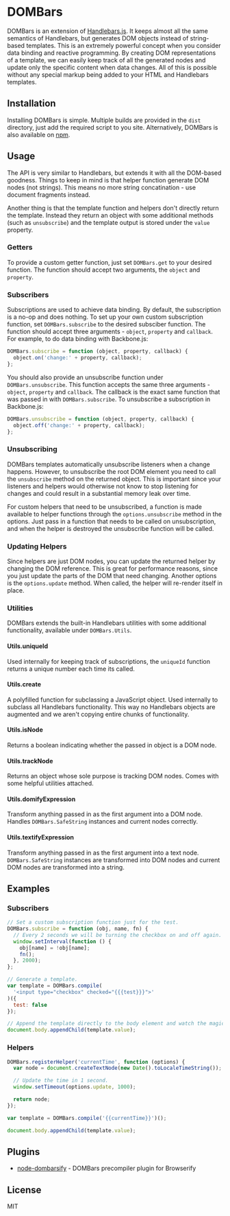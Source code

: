 # DOMBars

DOMBars is an extension of [Handlebars.js](https://github.com/wycats/handlebars.js). It keeps almost all the same semantics of Handlebars, but generates DOM objects instead of string-based templates. This is an extremely powerful concept when you consider data binding and reactive programming. By creating DOM representations of a template, we can easily keep track of all the generated nodes and update only the specific content when data changes. All of this is possible without any special markup being added to your HTML and Handlebars templates.

## Installation

Installing DOMBars is simple. Multiple builds are provided in the `dist` directory, just add the required script to you site. Alternatively, DOMBars is also available on [npm](https://npmjs.org/package/dombars).

## Usage

The API is very similar to Handlebars, but extends it with all the DOM-based goodness. Things to keep in mind is that helper function generate DOM nodes (not strings). This means no more string concatination - use document fragments instead.

Another thing is that the template function and helpers don't directly return the template. Instead they return an object with some additional methods (such as `unsubscribe`) and the template output is stored under the `value` property.

### Getters

To provide a custom getter function, just set `DOMBars.get` to your desired function. The function should accept two arguments, the `object` and `property`.

### Subscribers

Subscriptions are used to achieve data binding. By default, the subscription is a no-op and does nothing. To set up your own custom subscription function, set `DOMBars.subscribe` to the desired subsciber function. The function should accept three arguments - `object`, `property` and `callback`. For example, to do data binding with Backbone.js:

```js
DOMBars.subscribe = function (object, property, callback) {
  object.on('change:' + property, callback);
};
```

You should also provide an unsubscribe function under `DOMBars.unsubscribe`. This function accepts the same three arguments - `object`, `property` and `callback`. The callback is the exact same function that was passed in with `DOMBars.subscribe`. To unsubscribe a subscription in Backbone.js:

```js
DOMBars.unsubscribe = function (object, property, callback) {
  object.off('change:' + property, callback);
};
```

### Unsubscribing

DOMBars templates automatically unsubscribe listeners when a change happens. However, to unsubscribe the root DOM element you need to call the `unsubscribe` method on the returned object. This is important since your listeners and helpers would otherwise not know to stop listening for changes and could result in a substantial memory leak over time.

For custom helpers that need to be unsubscribed, a function is made available to helper functions through the `options.unsubscribe` method in the options. Just pass in a function that needs to be called on unsubscription, and when the helper is destroyed the unsubscribe function will be called.

### Updating Helpers

Since helpers are just DOM nodes, you can update the returned helper by changing the DOM reference. This is great for performance reasons, since you just update the parts of the DOM that need changing. Another options is the `options.update` method. When called, the helper will re-render itself in place.

### Utilities

DOMBars extends the built-in Handlebars utilities with some additional functionality, available under `DOMBars.Utils`.

#### Utils.uniqueId

Used internally for keeping track of subscriptions, the `uniqueId` function returns a unique number each time its called.

#### Utils.create

A polyfilled function for subclassing a JavaScript object. Used internally to subclass all Handlebars functionality. This way no Handlebars objects are augmented and we aren't copying entire chunks of functionality.

#### Utils.isNode

Returns a boolean indicating whether the passed in object is a DOM node.

#### Utils.trackNode

Returns an object whose sole purpose is tracking DOM nodes. Comes with some helpful utilities attached.

#### Utils.domifyExpression

Transform anything passed in as the first argument into a DOM node. Handles `DOMBars.SafeString` instances and current nodes correctly.

#### Utils.textifyExpression

Transform anything passed in as the first argument into a text node. `DOMBars.SafeString` instances are transformed into DOM nodes and current DOM nodes are transformed into a string.

## Examples

### Subscribers

```js
// Set a custom subscription function just for the test.
DOMBars.subscribe = function (obj, name, fn) {
  // Every 2 seconds we will be turning the checkbox on and off again.
  window.setInterval(function () {
    obj[name] = !obj[name];
    fn();
  }, 2000);
};

// Generate a template.
var template = DOMBars.compile(
  '<input type="checkbox" checked="{{{test}}}">'
)({
  test: false
});

// Append the template directly to the body element and watch the magic happen.
document.body.appendChild(template.value);
```

### Helpers

```js
DOMBars.registerHelper('currentTime', function (options) {
  var node = document.createTextNode(new Date().toLocaleTimeString());

  // Update the time in 1 second.
  window.setTimeout(options.update, 1000);

  return node;
});

var template = DOMBars.compile('{{currentTime}}')();

document.body.appendChild(template.value);
```

## Plugins

* [node-dombarsify](https://github.com/blakeembrey/node-dombarsify) - DOMBars precompiler plugin for Browserify

## License

MIT
